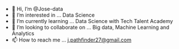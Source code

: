 - 👋 Hi, I’m @Jose-data
- 👀 I’m interested in ... Data Science
- 🌱 I’m currently learning ... Data Science with Tech Talent Academy
- 💞️ I’m looking to collaborate on ... Big data, Machine Learning and Analytics
- 📫 How to reach me ... j.pathfinder27@gmail.com

<!---
Jose-data/Jose-data is a ✨ special ✨ repository because its `README.md` (this file) appears on your GitHub profile.
You can click the Preview link to take a look at your changes.
--->
